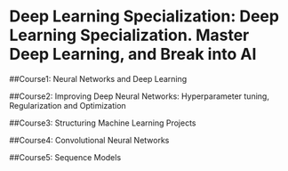 # Deep Learning Specialization: Deep Learning Specialization. Master Deep Learning, and Break into AI

##Course1: Neural Networks and Deep Learning

##Course2: Improving Deep Neural Networks: Hyperparameter tuning, Regularization and Optimization

##Course3: Structuring Machine Learning Projects

##Course4: Convolutional Neural Networks

##Course5: Sequence Models
